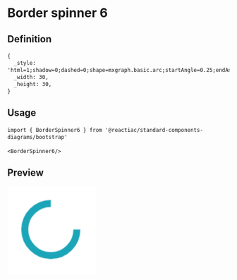 # Border spinner 6

## Definition

```
{
  _style: 'html=1;shadow=0;dashed=0;shape=mxgraph.basic.arc;startAngle=0.25;endAngle=1;strokeWidth=4;strokeColor=#1CA5B8;',
  _width: 30,
  _height: 30,
}
```

## Usage

```
import { BorderSpinner6 } from '@reactiac/standard-components-diagrams/bootstrap'

<BorderSpinner6/>
```

## Preview

<img src="./border-spinner-6.png" width="200"/>
